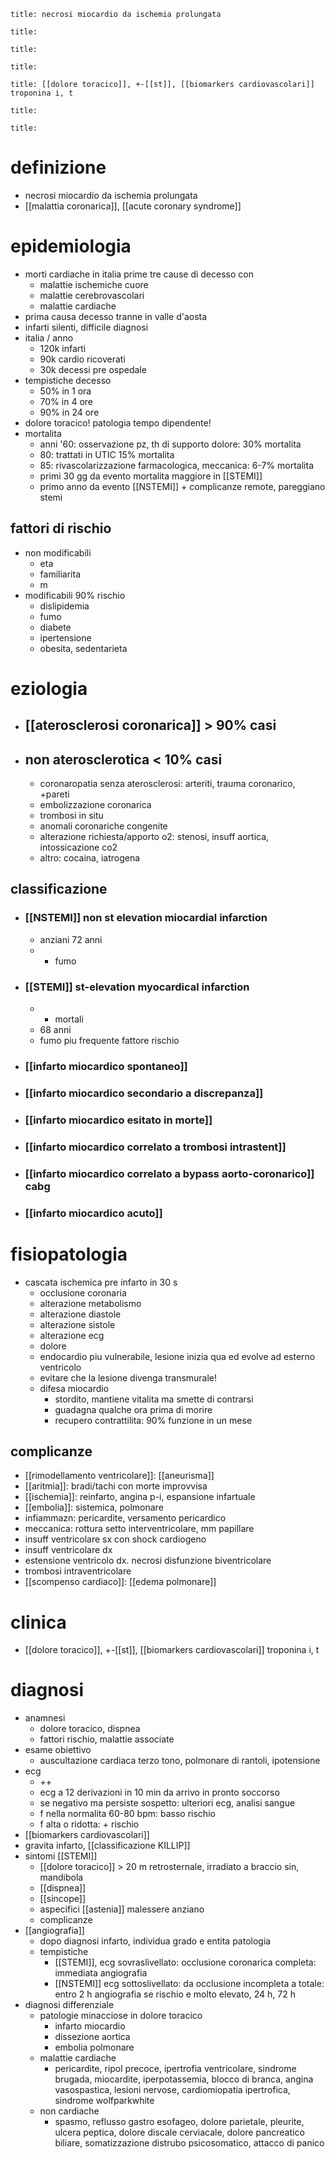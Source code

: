 ```ad-definizione
title: necrosi miocardio da ischemia prolungata
```
```ad-epidemiologia
title: 
```
```ad-eziologia
title: 
```
```ad-fisiopatologia
title:
```
```ad-clinica
title: [[dolore toracico]], +-[[st]], [[biomarkers cardiovascolari]] troponina i, t
```
```ad-diagnosi
title:
```
```ad-terapia
title:
```
# definizione
- necrosi miocardio da ischemia prolungata
- [[malattia coronarica]], [[acute coronary syndrome]]

# epidemiologia
- morti cardiache in italia prime tre cause di decesso con
	- malattie ischemiche cuore
	- malattie cerebrovascolari
	- malattie cardiache
- prima causa decesso tranne in valle d'aosta
- infarti silenti, difficile diagnosi
- italia / anno
	- 120k infarti
	- 90k cardio ricoverati
	- 30k decessi pre ospedale
- tempistiche decesso
	- 50% in 1 ora
	- 70% in 4 ore
	- 90% in 24 ore
- dolore toracico! patologia tempo dipendente!
- mortalita
	- anni '60: osservazione pz, th di supporto dolore: 30% mortalita
	- 80: trattati in UTIC 15% mortalita
	- 85: rivascolarizzazione farmacologica, meccanica: 6-7% mortalita
	- primi 30 gg da evento mortalita maggiore in [[STEMI]]
	- primo anno da evento [[NSTEMI]] + complicanze remote, pareggiano stemi
## fattori di rischio
- non modificabili
	- eta
	- familiarita
	- m
- modificabili 90% rischio
	- dislipidemia
	- fumo
	- diabete
	- ipertensione
	- obesita, sedentarieta

# eziologia
- ## [[aterosclerosi coronarica]] > 90% casi
- ## non aterosclerotica < 10% casi
	- coronaropatia senza aterosclerosi: arteriti, trauma coronarico, +pareti
	- embolizzazione coronarica
	- trombosi in situ
	- anomali coronariche congenite
	- alterazione richiesta/apporto o2: stenosi, insuff aortica, intossicazione co2
	- altro: cocaina, iatrogena
## classificazione
- ### [[NSTEMI]] non st elevation miocardial infarction
	- anziani 72 anni
	- - fumo
- ### [[STEMI]] st-elevation myocardical infarction
	- - mortali
	- 68 anni
	- fumo piu frequente fattore rischio
- ### [[infarto miocardico spontaneo]]
- ### [[infarto miocardico secondario a discrepanza]]
- ### [[infarto miocardico esitato in morte]]
- ### [[infarto miocardico correlato a trombosi intrastent]]
- ### [[infarto miocardico correlato a bypass aorto-coronarico]] cabg
- ### [[infarto miocardico acuto]]

# fisiopatologia
- cascata ischemica pre infarto in 30 s
	- occlusione coronaria
	- alterazione metabolismo
	- alterazione diastole
	- alterazione sistole
	- alterazione ecg
	- dolore
	- endocardio piu vulnerabile, lesione inizia qua ed evolve ad esterno ventricolo
	- evitare che la lesione divenga transmurale!
	- difesa miocardio
		- stordito, mantiene vitalita ma smette di contrarsi
		- guadagna qualche ora prima di morire
		- recupero contrattilita: 90% funzione in un mese
## complicanze
- [[rimodellamento ventricolare]]: [[aneurisma]]
- [[aritmia]]: bradi/tachi con morte improvvisa
- [[ischemia]]: reinfarto, angina p-i, espansione infartuale
- [[embolia]]: sistemica, polmonare
- infiammazn: pericardite, versamento pericardico
- meccanica: rottura setto interventricolare, mm papillare
- insuff ventricolare sx con shock cardiogeno
- insuff ventricolare dx
- estensione ventricolo dx. necrosi disfunzione biventricolare
- trombosi intraventricolare
- [[scompenso cardiaco]]: [[edema polmonare]]

# clinica
- [[dolore toracico]], +-[[st]], [[biomarkers cardiovascolari]] troponina i, t

# diagnosi
- anamnesi
	- dolore toracico, dispnea
	- fattori rischio, malattie associate
- esame obiettivo
	- auscultazione cardiaca terzo tono, polmonare di rantoli, ipotensione
- ecg
	- ++
	- ecg a 12 derivazioni in 10 min da arrivo in pronto soccorso
	- se negativo ma persiste sospetto: ulteriori ecg, analisi sangue
	- f nella normalita 60-80 bpm: basso rischio
	- f alta o ridotta: + rischio
- [[biomarkers cardiovascolari]]
- gravita infarto,  [[classificazione KILLIP]]
- sintomi [[STEMI]]
	- [[dolore toracico]] > 20 m retrosternale, irradiato a braccio sin, mandibola
	- [[dispnea]]
	- [[sincope]]
	- aspecifici [[astenia]] malessere anziano
	- complicanze
- [[angiografia]]
	- dopo diagnosi infarto, individua grado e entita patologia
	- tempistiche
		- [[STEMI]], ecg sovraslivellato: occlusione coronarica completa: immediata angiografia
		- [[NSTEMI]] ecg sottoslivellato: da occlusione incompleta a totale: entro 2 h angiografia se rischio e molto elevato, 24 h, 72 h
- diagnosi differenziale
	- patologie minacciose in dolore toracico
		- infarto miocardio
		- dissezione aortica
		- embolia polmonare
	- malattie cardiache
		- pericardite, ripol precoce, ipertrofia ventricolare, sindrome brugada, miocardite, iperpotassemia, blocco di branca, angina vasospastica, lesioni nervose, cardiomiopatia ipertrofica, sindrome wolfparkwhite
	- non cardiache
		- spasmo, reflusso gastro esofageo, dolore parietale, pleurite, ulcera peptica, dolore discale cerviacale, dolore pancreatico biliare, somatizzazione distrubo psicosomatico, attacco di panico

